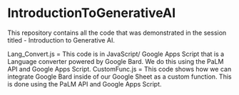 # IntroductionToGenerativeAI
This repository contains all the code that was demonstrated in the session titled - Introduction to Generative AI. 

Lang_Convert.js = This code is in JavaScript/ Google Apps Script that is a Language converter powered by Google Bard. We do this using the PaLM API and Google Apps Script. 
CustomFunc.js = This code shows how we can integrate Google Bard inside of our Google Sheet as a custom function. This is done using the PaLM API and Google Apps Script. 
